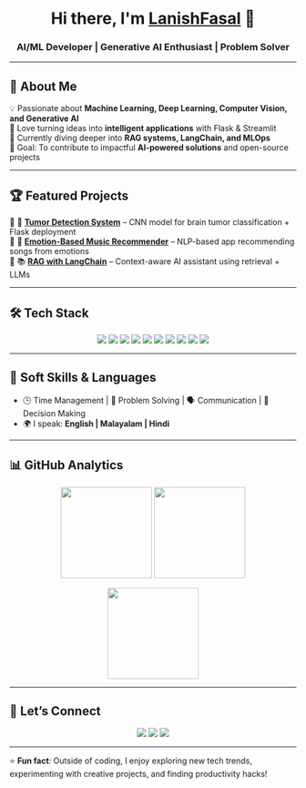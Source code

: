 <!-- Header with a cool typing animation -->
<h1 align="center">Hi there, I'm <a href="https://github.com/LanishFasal">LanishFasal</a> 👋</h1>
<h3 align="center">AI/ML Developer | Generative AI Enthusiast | Problem Solver</h3>

---

## 🚀 About Me
💡 Passionate about **Machine Learning, Deep Learning, Computer Vision, and Generative AI**  
🧠 Love turning ideas into **intelligent applications** with Flask & Streamlit  
🌱 Currently diving deeper into **RAG systems, LangChain, and MLOps**  
🎯 Goal: To contribute to impactful **AI-powered solutions** and open-source projects  

---

## 🏆 Featured Projects
🔹 🧠 [**Tumor Detection System**](https://github.com/LanishFasal/Tumor-Detector) – CNN model for brain tumor classification + Flask deployment  
🔹 🎵 [**Emotion-Based Music Recommender**](https://github.com/LanishFasal/Emotional-Music-Recommender) – NLP-based app recommending songs from emotions  
🔹 📚 [**RAG with LangChain**](https://github.com/LanishFasal/RAG_With_LangChain) – Context-aware AI assistant using retrieval + LLMs  

---

## 🛠️ Tech Stack
<p align="center">
  <img src="https://img.shields.io/badge/Python-3776AB?style=for-the-badge&logo=python&logoColor=white"/>
  <img src="https://img.shields.io/badge/TensorFlow-FF6F00?style=for-the-badge&logo=tensorflow&logoColor=white"/>
  <img src="https://img.shields.io/badge/PyTorch-EE4C2C?style=for-the-badge&logo=pytorch&logoColor=white"/>
  <img src="https://img.shields.io/badge/scikit--learn-F7931E?style=for-the-badge&logo=scikit-learn&logoColor=white"/>
  <img src="https://img.shields.io/badge/Pandas-150458?style=for-the-badge&logo=pandas&logoColor=white"/>
  <img src="https://img.shields.io/badge/Numpy-013243?style=for-the-badge&logo=numpy&logoColor=white"/>
  <img src="https://img.shields.io/badge/OpenCV-27338e?style=for-the-badge&logo=opencv&logoColor=white"/>
  <img src="https://img.shields.io/badge/LangChain-1C1C1C?style=for-the-badge&logo=chainlink&logoColor=white"/>
  <img src="https://img.shields.io/badge/Flask-000000?style=for-the-badge&logo=flask&logoColor=white"/>
  <img src="https://img.shields.io/badge/Streamlit-FF4B4B?style=for-the-badge&logo=streamlit&logoColor=white"/>
</p>

---

## 🌟 Soft Skills & Languages
- 🕒 Time Management | 🧩 Problem Solving | 🗣️ Communication | 🎯 Decision Making  
- 🌍 I speak: **English | Malayalam | Hindi**  

---

## 📊 GitHub Analytics
<p align="center">
  <img src="https://github-readme-stats.vercel.app/api?username=LanishFasal&show_icons=true&theme=tokyonight" height="160px"/>
  <img src="https://github-readme-streak-stats.herokuapp.com/?user=LanishFasal&theme=tokyonight" height="160px"/>
</p>

<p align="center">
  <img src="https://github-readme-stats.vercel.app/api/top-langs/?username=LanishFasal&layout=compact&theme=tokyonight" height="160px"/>
</p>

---

## 🤝 Let’s Connect
<p align="center">
  <a href="https://github.com/LanishFasal"><img src="https://img.shields.io/badge/GitHub-100000?style=for-the-badge&logo=github&logoColor=white"/></a>
  <a href="https://www.linkedin.com/in/mohd-lanish-53398a321"><img src="https://img.shields.io/badge/LinkedIn-0077B5?style=for-the-badge&logo=linkedin&logoColor=white"/></a>
  <a href="mailto:lanishfasal@gmail.com"><img src="https://img.shields.io/badge/Email-D14836?style=for-the-badge&logo=gmail&logoColor=white"/></a>
</p>

---

⭐ **Fun fact**: Outside of coding, I enjoy exploring new tech trends, experimenting with creative projects, and finding productivity hacks!
